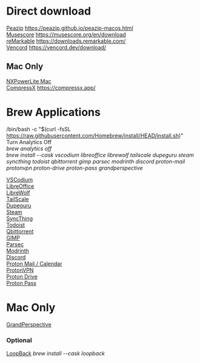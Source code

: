 # Direct download
[Peazip](https://github.com/peazip/PeaZip/releases/download/9.8.0/peazip-9.8.0.DARWIN.x86_64.zip) https://peazip.github.io/peazip-macos.html \
[Musescore](https://muse-cdn.com/Muse_Hub.dmg) https://musescore.org/en/download \
[reMarkable](https://downloads.remarkable.com/latest/macos) https://downloads.remarkable.com/ \
[Vencord](https://github.com/Vencord/Installer/releases/latest/download/VencordInstaller.MacOs.zip) https://vencord.dev/download/

## Mac Only
[NXPowerLite Mac](https://redirect.neuxpower.com/latest/desktop-mac/setup) \
[CompressX](https://compressx.app/latest) https://compressx.app/

# Brew Applications
/bin/bash -c "$(curl -fsSL https://raw.githubusercontent.com/Homebrew/install/HEAD/install.sh)" \
Turn Analytics Off \
*brew analytics off* \
*brew install --cask vscodium libreoffice librewolf tailscale dupeguru steam syncthing todoist qbittorrent gimp parsec modrinth discord proton-mail protonvpn proton-drive proton-pass grandperspective*

[VSCodium](https://github.com/VSCodium/vscodium?tab=readme-ov-file#download-install) \
[LibreOffice](https://www.libreoffice.org/download/download-libreoffice/) \
[LibreWolf](https://librewolf.net/installation/macos/) \
[TailScale](https://tailscale.com/download/mac) \
[Dupeguru](https://dupeguru.voltaicideas.net/) \
[Steam](https://store.steampowered.com/about/) \
[SyncThing](https://syncthing.net/downloads/) \
[Todoist](https://todoist.com/downloads/mac) \
[Qbittorrent](https://www.qbittorrent.org/) \
[GIMP](https://www.gimp.org/downloads/) \
[Parsec](https://parsec.app/downloads) \
[Modrinth](https://modrinth.com/app) \
[Discord](https://discord.com/) \
[Proton Mail / Calendar](https://proton.me/mail/download) \
[ProtonVPN](https://protonvpn.com/download-macos) \
[Proton Drive](https://proton.me/drive/download) \
[Proton Pass](https://proton.me/pass/download) 


# Mac Only
[GrandPerspective](https://grandperspectiv.sourceforge.net/)

### Optional
[LoopBack](https://rogueamoeba.com/loopback/)
*brew install --cask loopback*
